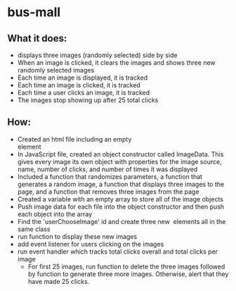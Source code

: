 # bus-mall
## What it does:  
- displays three images (randomly selected) side by side  
- When an image is clicked, it clears the images and shows three new randomly selected images  
- Each time an image is displayed, it is tracked  
- Each time an image is clicked, it is tracked  
- Each time a user clicks an image, it is tracked  
- The images stop showing up after 25 total clicks  
## How:  
- Created an html file including an empty <div id = "userChooseImage"> element
- In JavaScript file, created an object constructor called ImageData. This gives every image its own object with properties for the image source, name, number of clicks, and number of times it was displayed  
- Included a function that randomizes parameters, a function that generates a random image, a function that displays three images to the page, and a function that removes three images from the page  
- Created a variable with an empty array to store all of the image objects  
- Push image data for each file into the object constructor and then push each object into the array  
- Find the 'userChooseImage' id and create three new <img> elements all in the same class  
- run function to display these new images  
- add event listener for users clicking on the images  
- run event handler which tracks total clicks overall and total clicks per image  
  -  For first 25 images, run function to delete the three images followed by function to generate three more images. Otherwise, alert that they have made 25 clicks.  
